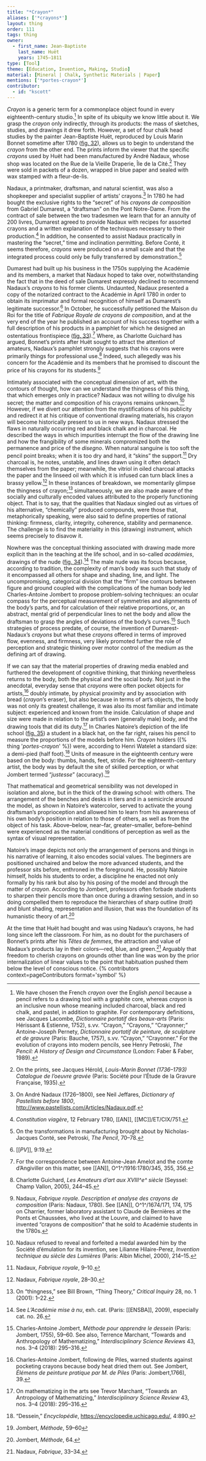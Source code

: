 ```yaml
---
title: "*Crayon*"
aliases: ['*crayons*']
layout: thing
order: 111
tags: thing
owner:
  - first_name: Jean-Baptiste
    last_name: Huët
    years: 1745–1811
type: [Tool]
theme: [Education, Invention, Making, Studio]
material: [Mineral | Chalk, Synthetic Materials | Paper]
mentions: ['*portes-crayon*']
contributor:
  - id: "kscott"
---
```


*Crayon* is a generic term for a commonplace object found in every eighteenth-century studio.[^1] In spite of its ubiquity we know little about it. We grasp the *crayon* only indirectly, through its products: the mass of sketches, studies, and drawings it drew forth. However, a set of four chalk head studies by the painter Jean-Baptiste Huët, reproduced by Louis Marin Bonnet sometime after 1780 ([fig. 32](#fig.-32)), allows us to begin to understand the *crayon* from the other end. The prints inform the viewer that the specific *crayons* used by Huët had been manufactured by André Nadaux, whose shop was located on the Rue de la Vieille Draperie, Île de la Cité.[^2] They were sold in packets of a dozen, wrapped in blue paper and sealed with wax stamped with a fleur-de-lis.

Nadaux, a printmaker, draftsman, and natural scientist, was also a shopkeeper and specialist supplier of artists’ crayons.[^3] In 1780 he had bought the exclusive rights to the “secret” of his *crayons de composition* from Gabriel Dumarest, a “draftsman” on the Pont Notre-Dame. From the contract of sale between the two tradesmen we learn that for an annuity of 200 livres, Dumarest agreed to provide Nadaux with recipes for assorted crayons and a written explanation of the techniques necessary to their production.[^4] In addition, he consented to assist Nadaux practically in mastering the “secret,” time and inclination permitting. Before Conté, it seems therefore, *crayons* were produced on a small scale and that the integrated process could only be fully transferred by demonstration.[^5]

Dumarest had built up his business in the 1750s supplying the Académie and its members, a market that Nadaux hoped to take over, notwithstanding the fact that in the deed of sale Dumarest expressly declined to recommend Nadaux’s *crayons* to his former clients. Undaunted, Nadaux presented a copy of the notarized contract to the Académie in April 1780 in order to obtain its imprimatur and formal recognition of himself as Dumarest’s legitimate successor.[^6] In October, he successfully petitioned the Maison du Roi for the title of *Fabrique Royale de crayons de composition*, and at the very end of the year he published an account of his success together with a full description of his products in a pamphlet for which he designed an ostentatious frontispiece ([fig. 33](#fig.-33)).[^7] Where, as Charlotte Guichard has argued, Bonnet’s prints after Huët sought to attract the attention of amateurs, Nadaux’s pamphlet strongly suggests that his crayons were primarily things for professional use.[^8] Indeed, such allegedly was his concern for the Académie and its members that he promised to discount the price of his crayons for its students.[^9]

Intimately associated with the conceptual dimension of art, with the contours of thought, how can we understand the thingness of this thing, that which emerges only in practice? Nadaux was not willing to divulge his secret; the matter and composition of his crayons remains unknown.[^10] However, if we divert our attention from the mystifications of his publicity and redirect it at his critique of conventional drawing materials, his crayon will become historically present to us in new ways. Nadaux stressed the flaws in naturally occurring red and black chalk and in charcoal. He described the ways in which impurities interrupt the flow of the drawing line and how the frangibility of some minerals compromized both the permanence and price of the *disegno*. When natural sanguine is too soft the pencil point breaks; when it is too dry and hard, it “skins” the support.[^11] Dry charcoal is, he notes, unstable, and lines drawn using it often detach themselves from the paper; meanwhile, the vitriol in oiled charcoal attacks the paper and the linseed oil with which it is infused can turn black lines a brassy yellow.[^12] In these instances of breakdown, we momentarily glimpse the thingness of crayon;[^13] simultaneously, we are also made aware of the socially and culturally encoded values attributed to the properly functioning object. That is to say, that the qualities that Nadaux singled out as virtues of his alternative, “chemically” produced compounds, were those that, metaphorically speaking, were also said to define properties of rational thinking: firmness, clarity, integrity, coherence, stability and permanence. The challenge is to find the materiality in this (drawing) instrument, which seems precisely to disavow it.

Nowhere was the conceptual thinking associated with drawing made more explicit than in the teaching at the life school, and in so-called *académies*, drawings of the nude ([fig. 34](#fig.-34)).[^14] The male nude was its focus because, according to tradition, the complexity of man’s body was such that study of it encompassed all others for shape and shading, line, and light. The uncompromising, categorical division that the “firm” line contours between figure and ground coupled with the complications of the human body led Charles-Antoine Jombert to propose problem-solving techniques: an ocular compass for the perceptual measurement of symmetries and alignments of the body’s parts, and for calculation of their relative proportions, or, an abstract, mental grid of perpendicular lines to net the body and allow the draftsman to grasp the angles of deviations of the body’s curves.[^15] Such strategies of process predate, of course, the invention of Dumarest-Nadaux’s *crayons* but what these *crayons* offered in terms of improved flow, evenness, and firmness, very likely promoted further the role of perception and strategic thinking over motor control of the medium as the defining art of drawing.

If we can say that the material properties of drawing media enabled and furthered the development of cognitive thinking, that thinking nevertheless returns to the body, both the physical and the social body. Not just in the anecdotal, everyday sense that *crayons* were often pocket objects for artists,[^16] doubly intimate, by physical proximity and by association with bread (*crayon*’s eraser), but also because in terms of art’s objects, the body was not only its greatest challenge, it was also its most familiar and intimate subject: experienced and known from the inside. Calculation of shape and size were made in relation to the artist’s own (generally male) body, and the drawing tools that did its duty.[^17] In Charles Natoire’s depiction of the life school ([fig. 35](#fig.-35)) a student in a black hat, on the far right, raises his pencil to measure the proportions of the models before him. *Crayon* holders ({% thing '*portes-crayon*' %}) were, according to Henri Watelet a standard size: a demi-pied (half foot).[^18] Units of measure in the eighteenth century were based on the body: thumbs, hands, feet, stride. For the eighteenth-century artist, the body was by default the site of skilled perception, or what Jombert termed “*justesse*” (accuracy).[^19]

That mathematical and geometrical sensibility was not developed in isolation and alone, but in the thick of the drawing school: with others. The arrangement of the benches and desks in tiers and in a semicircle around the model, as shown in Natoire’s watercolor, served to activate the young draftsman’s proprioception and allowed him to learn from his awareness of his own body’s position in relation to those of others, as well as from the object of his task. Above–below, near–far, greater–smaller, before–behind were experienced as the material conditions of perception as well as the syntax of visual representation.

Natoire’s image depicts not only the arrangement of persons and things in his narrative of learning, it also encodes social values. The beginners are positioned unchaired and below the more advanced students, and the professor sits before, enthroned in the foreground. He, possibly Natoire himself, holds his students to order, a discipline he enacted not only formally by his rank but also by his posing of the model and through the matter of *crayon*. According to Jombert, professors often forbade students to sharpen their pencils more than once during a drawing session, and in so doing compelled them to reproduce the hierarchies of sharp outline (*trait*) and blunt shading, representation and illusion, that was the foundation of its humanistic theory of art.[^20]

At the time that Huët had bought and was using Nadaux’s crayons, he had long since left the classroom. For him, as no doubt for the purchasers of Bonnet’s prints after his *Têtes de femmes*, the attraction and value of Nadaux’s products lay in their colors—red, blue, and green.[^21] Arguably that freedom to cherish crayons on grounds other than line was won by the prior internalization of linear values to the point that habituation pushed them below the level of conscious notice. {% contributors context=pageContributors format='symbol' %}

[^1]: We have chosen the French *crayon* over the English *pencil* because a pencil refers to a drawing tool with a graphite core, whereas *crayon* is an inclusive noun whose meaning included charcoal, black and red chalk, and pastel, in addition to graphite. For contemporary definitions, see Jacques Lacombe, *Dictionnaire portatif des beaux-arts* (Paris: Hérissant & Estienne, 1752), s.vv. “Crayon,” “Crayons,” “Crayonner;” Antoine-Joseph Pernety, *Dictionnaire portatif de peinture, de sculpture et de gravure* (Paris: Bauche, 1757), s.vv. “Crayon,” “Crayonner.” For the evolution of crayons into modern pencils, see Henry Petroski, *The Pencil: A History of Design and Circumstance* (London: Faber & Faber, 1989).

[^2]: On the prints, see Jacques Hérold, *Louis-Marin Bonnet (1736–1793) Catalogue de l’oeuvre gravée* (Paris: Société pour l’Étude de la Gravure Française, 1935).

[^3]: On André Nadaux (1726–1800), see Neil Jeffares, *Dictionary of Pastellists before 1800*, <http://www.pastellists.com/Articles/Nadaux.pdf>.

[^4]: *Constitution viagère*, 12 February 1780, [[AN]], [[MC]]/ET/CIX/751.

[^5]: On the transformations in manufacturing brought about by Nicholas-Jacques Conté, see Petroski, *The Pencil*, 70–78.

[^6]: [[*PV*]], 9:19.

[^7]: For the correspondence between Antoine-Jean Amelot and the comte d’Angiviller on this matter, see [[AN]], O^1^/1916:1780/345, 355, 356.

[^8]: Charlotte Guichard, *Les Amateurs d’art aux XVIII^e^ siècle* (Seyssel: Champ Vallon, 2005), 244–45.

[^9]: Nadaux, *Fabrique royale. Description et analyse des crayons de composition* (Paris: Nadaux, 1780). See [[AN]], O^1^/1674/171, 174, 175 on Charrier, former laboratory assistant to Claude de Bernières at the Ponts et Chaussées, who lived at the Louvre, and claimed to have invented “crayons de composition” that he sold to Académie students in the 1780s.

[^10]: Nadaux refused to reveal and forfeited a medal awarded him by the Société d’émulation for its invention, see Lilianne Hilaire-Perez, *Invention technique au siècle des Lumières* (Paris: Albin Michel, 2000), 214–15.

[^11]: Nadaux, *Fabrique royale*, 9–10.

[^12]: Nadaux, *Fabrique royale*, 28–30.

[^13]: On “thingness,” see Bill Brown, “Thing Theory,” *Critical Inquiry* 28, no. 1 (2001): 1–22.

[^14]: See *L’Académie mise à nu*, exh. cat. (Paris: [[ENSBA]], 2009), especially cat. no. 26.

[^15]: Charles-Antoine Jombert, *Méthode pour apprendre le dessein* (Paris: Jombert, 1755), 59–60. See also, Terrence Marchant, “Towards and Anthropology of Mathematizing,” *Interdisciplinary Science Reviews* 43, nos. 3–4 (2018): 295–316.

[^16]: Charles-Antoine Jombert, following de Piles, warned students against pocketing crayons because body heat dried them out. See Jombert, *Élémens de peinture pratique par M. de Piles* (Paris: Jombert,1766), 39.

[^17]: On mathematizing in the arts see Trevor Marchant, “Towards an Antropology of Mathematizing,” *Interdisciplinary Science Review* 43, nos. 3–4 (2018): 295–316.

[^18]: “Dessein,” *Encyclopédie*, <https://encyclopedie.uchicago.edu/>, 4:890.

[^19]: Jombert, *Méthode*, 59–60

[^20]: Jombert, *Méthode*, 64.

[^21]: Nadaux, *Fabrique*, 33–34.
